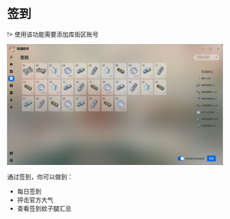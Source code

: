 # 签到

!> 使用该功能需要添加库街区账号

<img src="./assets/image-20241102055008445.png" alt="image-20241102055008445" style="zoom:67%;" />

通过签到，你可以做到：

* 每日签到
* 抨击官方大气
* 查看签到蚊子腿汇总

